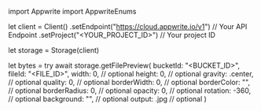 import Appwrite
import AppwriteEnums

let client = Client()
    .setEndpoint("https://cloud.appwrite.io/v1") // Your API Endpoint
    .setProject("&lt;YOUR_PROJECT_ID&gt;") // Your project ID

let storage = Storage(client)

let bytes = try await storage.getFilePreview(
    bucketId: "<BUCKET_ID>",
    fileId: "<FILE_ID>",
    width: 0, // optional
    height: 0, // optional
    gravity: .center, // optional
    quality: 0, // optional
    borderWidth: 0, // optional
    borderColor: "", // optional
    borderRadius: 0, // optional
    opacity: 0, // optional
    rotation: -360, // optional
    background: "", // optional
    output: .jpg // optional
)

